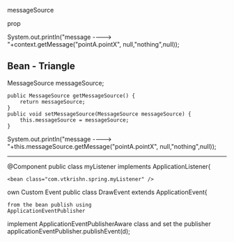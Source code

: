 messageSource


<bean id="messageSource" class="org.springframework.context.support.ResourceBundleMessageSource" autowire="default">
<property name="basenames">
<list>
<value>prop</value>
</list></property>
</bean>

System.out.println("message ----> "+context.getMessage("pointA.pointX", null,"nothing",null));


Bean - Triangle
-----------------------
MessageSource messageSource;

	public MessageSource getMessageSource() {
		return messageSource;
	}
	public void setMessageSource(MessageSource messageSource) {
		this.messageSource = messageSource;
	}
System.out.println("message ----> "+this.messageSource.getMessage("pointA.pointX", null,"nothing",null));


------------

@Component
public class myListener implements ApplicationListener{

  	<bean class="com.vtkrishn.spring.myListener" />

own Custom Event
    public class DrawEvent extends ApplicationEvent{

    from the bean publish using   
    ApplicationEventPublisher

implement ApplicationEventPublisherAware class and set the publisher
applicationEventPublisher.publishEvent(d);
